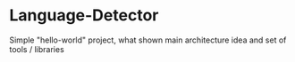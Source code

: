 # Language-Detector
Simple "hello-world" project, what shown main architecture idea and set of tools / libraries
